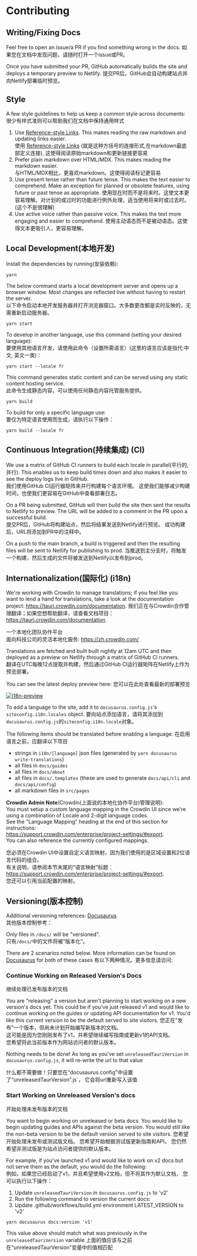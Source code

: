 # Contributing

## Writing/Fixing Docs

Feel free to open an issue/a PR if you find something wrong in the docs.
如果您在文档中发现问题，请随时打开一个issue或PR。

Once you have submitted your PR, GitHub automatically builds the site and deploys a temporary preview to Netlify.
提交PR后，GitHub会自动构建站点并向Netlify部署临时预览。
## Style

A few style guidelines to help us keep a common style across documents:
很少有样式准则可以帮助我们在文档中保持通用样式

1. Use [Reference-style Links]. This makes reading the raw markdown and updating links easier.  
   使用 [Reference-style Links] (就是这种方括号的连接形式,在markdown最底部定义连接), 这使得阅读原始markdown和更新链接更容易
2. Prefer plain markdown over HTML/MDX. This makes reading the markdown easier.    
   与HTML/MDX相比，更喜欢markdown。这使得阅读标记更容易
3. Use present tense rather than future tense. This makes the text easier to comprehend.
   Make an exception for planned or obsolete features, using future or past tense as appropriate.
   使用现在时而不是将来时。这使文本更容易理解。对计划的或过时的功能进行例外处理，适当使用将来时或过去时。(这个不是很理解)
4. Use active voice rather than passive voice. This makes the text more engaging and easier to comprehend. 
   使用主动语态而不是被动语态。这使得文本更吸引人，更容易理解。

## Local Development(本地开发)

Install the dependencies by running(安装依赖):

```
yarn
```

The below command starts a local development server and opens up a browser window. 
Most changes are reflected live without having to restart the server.   
以下命令启动本地开发服务器并打开浏览器窗口。大多数更改都是实时反映的，无需重新启动服务器。
```
yarn start
```

To develop in another language, use this command (setting your desired language):   
要使用其他语言开发，请使用此命令（设置所需语言）(这里的语言应该是指代:中文, 英文一类)：
```
yarn start --locale fr
```

This command generates static content and can be served using any static content hosting service.  
此命令生成静态内容，可以使用任何静态内容托管服务提供。
```
yarn build
```

To build for only a specific language use:  
要仅为特定语言使用而生成，请执行以下操作：
```
yarn build --locale fr
```

## Continuous Integration(持续集成) (CI)

We use a matrix of GitHub CI runners to build each locale in parallel(平行的,并行). 
This enables us to keep build times down and also makes it easier to see the deploy logs live in GitHub.  
我们使用GitHub CI运行器矩阵来并行构建每个语言环境。
这使我们能够减少构建时间，也使我们更容易在GitHub中查看部署日志。

On a PR being submitted, GitHub will then build the site then sent the results to Netlify to preview. 
The URL will be added to a comment in the PR upon a successful build.  
提交PR后，GitHub将构建站点，然后将结果发送到Netlify进行预览。
成功构建后，URL将添加到PR中的注释中。

On a push to the main branch, a build is triggered and then the resulting files will be sent to Netlify for publishing to prod.
当推送到主分支时，将触发一个构建，然后生成的文件将被发送到Netlify以发布到prod。

## Internationalization(国际化) (i18n)

We're working with Crowdin to manage translations;
if you feel like you want to lend a hand for translations, 
take a look at the documentation project: https://tauri.crowdin.com/documentation.
我们正在与Crowdin合作管理翻译；如果您想帮助翻译，请查看文档项目：  
https://tauri.crowdin.com/documentation.

一个本地化团队协作平台  
面向科技公司的灵活本地化服务: https://zh.crowdin.com/ 

Translations are fetched and built built nightly at 12am UTC and then
deployed as a preview on Netlify through a matrix of GitHub CI runners.  
翻译在UTC每晚12点提取并构建，然后通过GitHub CI运行器矩阵在Netlify上作为预览部署。

You can see the latest deploy preview here:
您可以在此处查看最新的部署预览

[![i18n-preview](https://github.com/tauri-apps/tauri-docs/actions/workflows/i18n-preview.yml/badge.svg?branch=i18n-preview)](https://github.com/tauri-apps/tauri-docs/actions/workflows/i18n-preview.yml)

To add a language to the site, add it to `docusaurus.config.js`'s `siteconfig.i18n.locales` object.
要向站点添加语言，请将其添加到`docusaurus.config.js`的`siteconfig.i18n.locale`对象。

The following items should be translated before enabling a language:
在启用语言之前，应翻译以下项目

- strings in `i18n/[language]` json files (generated by `yarn docusaurus write-translations`)
- all files in `docs/guides`
- all files in `docs/about`
- all files in `docs/.templates` (these are used to generate `docs/api/cli` and `docs/api/config`)
- all markdown files in `src/pages`

**Crowdin Admin Note**(Crowdin(上面说的本地化协作平台)管理说明):   
You must setup a custom language mapping in the Crowdin UI since we're using a combination of Locale and 2-digit language codes.   
See the "Language Mapping" heading at the end of this section for instructions:   
https://support.crowdin.com/enterprise/project-settings/#export.  
You can also reference the currently configured mappings.  

您必须在Crowdin UI中设置自定义语言映射，因为我们使用的是区域设置和2位语言代码的组合。  
有关说明，请参阅本节末尾的“语言映射”标题：  
https://support.crowdin.com/enterprise/project-settings/#export.  
您还可以引用当前配置的映射。

## Versioning(版本控制)

Additional versioning references: [Docusaurus](https://docusaurus.io/docs/versioning)  
其他版本控制参考：

Only files in `/docs/` will be "versioned".  
只有`/docs/`中的文件将被“版本化”。

There are 2 scenarios noted below. More information can be found on
[Docusaurus](https://docusaurus.io/docs/versioning#configuring-versioning-behavior) for both of these cases
有以下两种情况。更多信息请访问:

### Continue Working on Released Version's Docs
继续处理已发布版本的文档

You are "releasing" a version but aren't planning to start working on a new version's docs yet. 
This could be if you've just released v1 and would like to continue working on the guides or updating API documentation for v1. 
You'd like this current version to be the default served to site visitors.
您正在“发布”一个版本，但尚未计划开始编写新版本的文档。  
这可能是因为您刚刚发布了v1，并希望继续编写指南或更新v1的API文档。  
您希望将此当前版本作为网站访问者的默认版本。

Nothing needs to be done! As long as you've set `unreleasedTauriVersion` in `docusaurus.config.js`, 
it will re-write the url to that value

什么都不需要做！只要您在“docusaurus.config”中设置了“unreleasedTaurVersion”.js`，
它会将url重新写入该值

### Start Working on Unreleased Version's docs
开始处理未发布版本的文档

You want to begin working on unreleased or beta docs. 
You would like to begin updating guides and APIs against the beta version. 
You would still like the non-beta version to be the default version served to site visitors.
您希望开始处理未发布或测试版文档。
您希望开始根据测试版更新指南和API。
您仍然希望非测试版是为站点访问者提供的默认版本。

For example, if you've launched v1 and would like to work on v2 docs but not serve them as the default, 
you would do the following:  
例如，如果您已经启动了v1，并且希望使用v2文档，但不将其作为默认文档，
您可以执行以下操作：


1. Update `unreleasedTauriVersion` in `docusaurus.config.js` to 'v2'
2. Run the following command to version the current docs:
3. Update .github/workflows/build.yml environment LATEST_VERSION to 'v2'

```shell
yarn docusaurus docs:version 'v1'
```

This value above should match what was previously in the `unreleasedTauriVersion` variable
上面的值应该与之前在“unreleasedTaurVersion”变量中的值相匹配

[reference-style links]: https://www.markdownguide.org/basic-syntax/#reference-style-links
[docusaurus admonitions]: https://docusaurus.io/docs/markdown-features/admonitions
